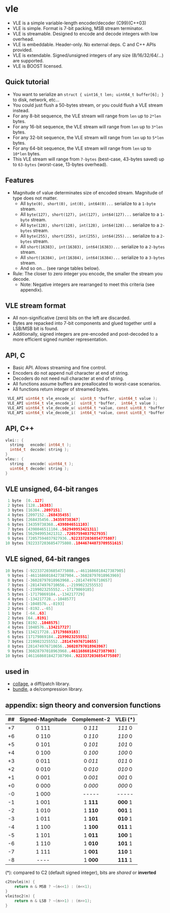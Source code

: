 # vle

- VLE is a simple variable-length encoder/decoder (C99)(C++03)
- VLE is simple. Format is 7-bit packing, MSB stream terminator.
- VLE is streamable. Designed to encode and decode integers with low overhead.
- VLE is embeddable. Header-only. No external deps. C and C++ APIs provided.
- VLE is extendable. Signed/unsigned integers of any size (8/16/32/64/...) are supported.
- VLE is BOOST licensed.

## Quick tutorial
- You want to serialize an `struct { uint16_t len; uint64_t buffer[6]; }` to disk, network, etc...
- You could just flush a 50-bytes stream, or you could flush a VLE stream instead.
- For any 8-bit sequence, the VLE stream will range from `len` up to `2*len` bytes.
- For any 16-bit sequence, the VLE stream will range from `len` up to `3*len` bytes.
- For any 32-bit sequence, the VLE stream will range from `len` up to `5*len` bytes.
- For any 64-bit sequence, the VLE stream will range from `len` up to `10*len` bytes.
- This VLE stream will range from `7-bytes` (best-case, 43-bytes saved) up to `63-bytes` (worst-case, 13-bytes overhead).

## Features
- Magnitude of value determinates size of encoded stream. Magnitude of type does not matter.
  - All `byte(0), short(0), int(0), int64(0)...` serialize to a `1-byte` stream.
  - All `byte(127), short(127), int(127), int64(127)...` serialize to a `1-byte` stream.
  - All `byte(128), short(128), int(128), int64(128)...` serialize to a `2-bytes` stream.
  - All `byte(255), short(255), int(255), int64(255)...` serialize to a `2-bytes` stream.
  - All `short(16383), int(16383), int64(16383)...` serialize to a `2-bytes` stream.
  - All `short(16384), int(16384), int64(16384)...` serialize to a `3-bytes` stream.
  - And so on... (see range tables below).
- Rule: The closer to zero integer you encode, the smaller the stream you decode. 
  - Note: Negative integers are rearranged to meet this criteria (see appendix).

## VLE stream format
- All non-significative (zero) bits on the left are discarded.
- Bytes are repacked into 7-bit components and glued together until a LSB/MSB bit is found.
- Additionally, signed integers are pre-encoded and post-decoded to a more efficient signed number representation.

## API, C
- Basic API. Allows streaming and fine control.
- Encoders do not append null character at end of string.
- Decoders do not need null character at end of string.
- All functions assume buffers are preallocated to worst-case scenarios.
- All functions return integer of streamed bytes. 
```c
 VLE_API uint64_t vle_encode_u(  uint8_t *buffer, uint64_t value );
 VLE_API uint64_t vle_encode_i(  uint8_t *buffer,  int64_t value );
 VLE_API uint64_t vle_decode_u( uint64_t *value, const uint8_t *buffer );
 VLE_API uint64_t vle_decode_i(  int64_t *value, const uint8_t *buffer );
```

## API, C++
```c++
vlei:: {
  string   encode( int64_t );
  int64_t  decode( string );
}
vleu:: {
  string   encode( uint64_t );
  uint64_t decode( string );   
}
```

## VLE unsigned, 64-bit ranges
```c++
 1 byte  [0..127]
 2 bytes [128..16383]
 3 bytes [16384..2097151]
 4 bytes [2097152..268435455]
 5 bytes [268435456..34359738367]
 6 bytes [34359738368..4398046511103]
 7 bytes [4398046511104..562949953421311]
 8 bytes [562949953421312..72057594037927935]
 9 bytes [72057594037927936..9223372036854775807]
10 bytes [9223372036854775808..18446744073709551615]
```

## VLE signed, 64-bit ranges
```c++
10 bytes [-9223372036854775808..-4611686018427387905]
 9 bytes [-4611686018427387904..-36028797018963969]
 8 bytes [-36028797018963968..-281474976710657]
 7 bytes [-281474976710656..-2199023255553]
 6 bytes [-2199023255552..-17179869185]
 5 bytes [-17179869184..-134217729]
 4 bytes [-134217728..-1048577]
 3 bytes [-1048576..-8193]
 2 bytes [-8192..-65]
 1 byte  [-64..63]
 2 bytes [64..8191]
 3 bytes [8192..1048575]
 4 bytes [1048576..134217727]
 5 bytes [134217728..17179869183]
 6 bytes [17179869184..2199023255551]
 7 bytes [2199023255552..281474976710655]
 8 bytes [281474976710656..36028797018963967]
 9 bytes [36028797018963968..4611686018427387903]
10 bytes [4611686018427387904..9223372036854775807]
```

## used in
- [collage](https://github.com/r-lyeh/collage), a diff/patch library.
- [bundle](https://github.com/r-lyeh/bundle), a de/compression library.

## appendix: sign theory and conversion functions

| ## | Signed-Magnitude | Complement-2  | VLEi (*)  |
|:--:|:----------------:|:-------------:|:-----:|
| +7 | 0 111 | 0 _111_ | _111_ 0 |
| +6 | 0 110 | 0 _110_ | _110_ 0 |
| +5 | 0 101 | 0 _101_ | _101_ 0 |
| +4 | 0 100 | 0 _100_ | _100_ 0 |
| +3 | 0 011 | 0 _011_ | _011_ 0 |
| +2 | 0 010 | 0 _010_ | _010_ 0 |
| +1 | 0 001 | 0 _001_ | _001_ 0 |
| +0 | 0 000 | 0 _000_ | _000_ 0 |
| -0 | 1 000 | ----- | ----- |
| -1 | 1 001 | 1 **111** | **000** 1 |
| -2 | 1 010 | 1 **110** | **001** 1 |
| -3 | 1 011 | 1 **101** | **010** 1 |
| -4 | 1 100 | 1 **100** | **011** 1 |
| -5 | 1 101 | 1 **011** | **100** 1 |
| -6 | 1 110 | 1 **010** | **101** 1 |
| -7 | 1 111 | 1 **001** | **110** 1 |
| -8 | ---- | 1 **000** | **111** 1 |

(\*): compared to C2 (default signed integer), bits are _shared_ or **inverted**

```c++
c2tovlei(n) {
    return n & MSB ? ~(n<<1) : (n<<1);
}
vleitoc2(n) {
    return n & LSB ? ~(n>>1) : (n>>1);
}
```

